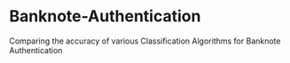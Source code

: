 # Banknote-Authentication
Comparing the accuracy of various Classification Algorithms for Banknote Authentication
